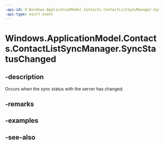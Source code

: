 ----api-id: E:Windows.ApplicationModel.Contacts.ContactListSyncManager.SyncStatusChanged
-api-type: winrt event
---<!-- Event syntaxpublic event Windows.Foundation.TypedEventHandler SyncStatusChanged<Windows.ApplicationModel.Contacts.ContactListSyncManager,  object>--># Windows.ApplicationModel.Contacts.ContactListSyncManager.SyncStatusChanged## -descriptionOccurs when the sync status with the server has changed.## -remarks## -examples## -see-also